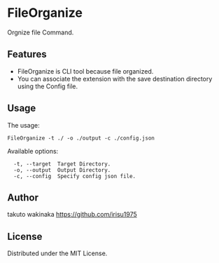 # FileOrganize

Orgnize file Command.

## Features

- FileOrganize is CLI tool because file organized.
- You can associate the extension with the save destination directory using the Config file.

## Usage

The usage:

```
FileOrganize -t ./ -o ./output -c ./config.json
```

Available options:

```
  -t, --target  Target Directory.
  -o, --output  Output Directory.
  -c, --config  Specify config json file.
```

## Author

takuto wakinaka https://github.com/irisu1975

## License

Distributed under the MIT License.
